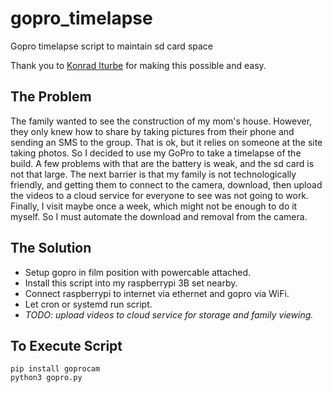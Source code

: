 # gopro_timelapse
Gopro timelapse script to maintain sd card space

Thank you to
[Konrad Iturbe](https://github.com/konradit/gopro-py-api)
for making this possible and easy.

## The Problem
The family wanted to see the construction of my mom's house. 
However, they only knew how to share by taking pictures from their phone 
and sending an SMS to the group. 
That is ok, but it relies on someone at the site taking photos. 
So I decided to use my GoPro to take a timelapse of the build. 
A few problems with that are the battery is weak, 
and the sd card is not that large. 
The next barrier is that my family is not technologically friendly, 
and getting them to connect to the camera, download, then upload the videos 
to a cloud service for everyone to see was not going to work. 
Finally, I visit maybe once a week, which might not be enough to do it myself. 
So I must automate the download and removal from the camera.


## The Solution 
- Setup gopro in film position with powercable attached.
- Install this script into my raspberrypi 3B set nearby.
- Connect raspberrypi to internet via ethernet and gopro via WiFi.
- Let cron or systemd run script.
- _TODO: upload videos to cloud service for storage and family viewing._

## To Execute Script
```
pip install goprocam
python3 gopro.py
```
